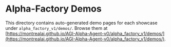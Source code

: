 <!-- SPDX-License-Identifier: Apache-2.0 -->
# Alpha-Factory Demos

This directory contains auto-generated demo pages for each showcase under `alpha_factory_v1/demos/`. Browse them at [https://montrealai.github.io/AGI-Alpha-Agent-v0/alpha_factory_v1/demos/](https://montrealai.github.io/AGI-Alpha-Agent-v0/alpha_factory_v1/demos/).
